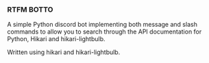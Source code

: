 ### RTFM BOTTO

A simple Python discord bot implementing both message and slash commands to allow
you to search through the API documentation for Python, Hikari and hikari-lightbulb.

Written using hikari and hikari-lightbulb.
